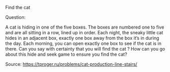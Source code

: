 Find the cat


Question:

A cat is hiding in one of the five boxes. The boxes are numbered one to five and are all sitting in a row, lined up in order. Each night, the sneaky little cat hides in an adjacent box, exactly one box away from the box it’s in during the day. Each morning, you can open exactly one box to see if the cat is in there. Can you say with certainty that you will find the cat ? How can you go about this hide and seek game to ensure you find the cat?

Source: https://tproger.ru/problems/cat-production-line-stairs/
